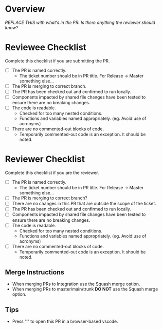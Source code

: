 # Overview 
_REPLACE THIS with what's in the PR. Is there anything the reviewer should know?_ 

# Reviewee Checklist 
Complete this checklist if you are submitting the PR.
- [ ] The PR is named correctly. 
  - The ticket number should be in PR title. For Release -> Master something else... 
- [ ] The PR is merging to correct branch.
- [ ] The PR has been checked out and confirmed to run locally.
- [ ] Components impacted by shared file changes have been tested to ensure there are no breaking changes.  
- [ ] The code is readable.
  - Checked for too many nested conditions.
  - Functions and variables named appropriately. (eg.  Avoid use of acronyms)
- [ ] There are no commented-out blocks of code.
  - Temporarily commented-out code is an exception.  It should be noted.   

# Reviewer Checklist
Complete this checklist if you are the reviewer.
- [ ] The PR is named correctly.  
  - The ticket number should be in PR title. For Release -> Master something else... 
- [ ] The PR is merging to correct branch? 
- [ ] There are no changes in this PR that are outside the scope of the ticket.
- [ ] The PR has been checked out and confirmed to run locally.
- [ ] Components impacted by shared file changes have been tested to ensure there are no breaking changes.  
- [ ] The code is readable.
  - Checked for too many nested conditions.
  - Functions and variables named appropriately. (eg. Avoid use of acronyms)
- [ ] There are no commented-out blocks of code.
  - Temporarily commented-out code is an exception.  It should be noted. 

## Merge Instructions
 - When merging PRs to Integration use the Squash merge option.
 - When merging PRs to master/main/trunk __DO NOT__ use the Squash merge option.

## Tips
- Press "." to open this PR in a browser-based vscode. 
